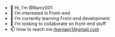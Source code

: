 - 👋 Hi, I’m @Ramz001
- 👀 I’m interested in Front-end
- 🌱 I’m currently learning Front-end development
- 💞️ I’m looking to collaborate on front-end stuff
- 📫 How to reach me rkenjaev1@gmail.com

<!---
Ramz001/Ramz001 is a ✨ special ✨ repository because its `README.md` (this file) appears on your GitHub profile.
You can click the Preview link to take a look at your changes.
--->
